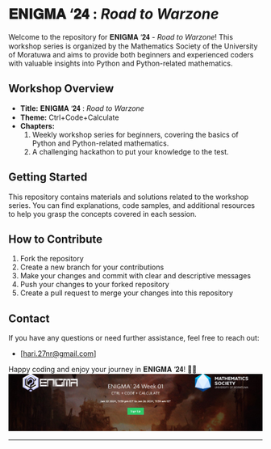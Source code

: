 # 𝐄𝐍𝐈𝐆𝐌𝐀 ‘𝟐𝟒 : *Road to Warzone* 

Welcome to the repository for 𝐄𝐍𝐈𝐆𝐌𝐀 ‘𝟐𝟒 - *Road to Warzone*! This workshop series is organized by the Mathematics Society of the University of Moratuwa and aims to provide both beginners and experienced coders with valuable insights into Python and Python-related mathematics.

## Workshop Overview
- **Title:** 𝐄𝐍𝐈𝐆𝐌𝐀 ‘𝟐𝟒 : *Road to Warzone*
- **Theme:** Ctrl+Code+Calculate
- **Chapters:**
  1. Weekly workshop series for beginners, covering the basics of Python and Python-related mathematics.
  2. A challenging hackathon to put your knowledge to the test.

## Getting Started
This repository contains materials and solutions related to the workshop series. You can find explanations, code samples, and additional resources to help you grasp the concepts covered in each session.

## How to Contribute
1. Fork the repository
2. Create a new branch for your contributions
3. Make your changes and commit with clear and descriptive messages
4. Push your changes to your forked repository
5. Create a pull request to merge your changes into this repository

## Contact
If you have any questions or need further assistance, feel free to reach out:

- [hari.27nr@gmail.com]

Happy coding and enjoy your journey in 𝐄𝐍𝐈𝐆𝐌𝐀 ‘𝟐𝟒! 🚀🐍
![Enigma Logo](enigma.jpg)

---
